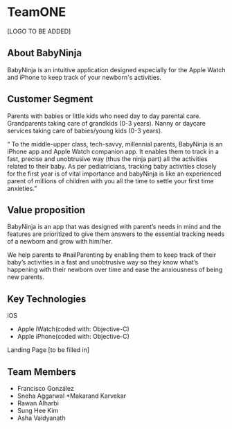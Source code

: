# TeamONE

[LOGO TO BE ADDED]

About BabyNinja
----------------------------------------------
BabyNinja is an intuitive application designed especially for the Apple Watch and iPhone to keep track of your newborn's activities.

Customer Segment
----------------------------------------------
Parents with babies or little kids who need day to day parental care. Grandparents taking care of grandkids (0-3 years). Nanny or daycare services taking care of babies/young kids (0-3 years).

“ To the middle-upper class, tech-savvy, millennial parents,
BabyNinja is an iPhone app and Apple Watch companion app.
It enables them to track in a fast, precise and unobtrusive way
(thus the ninja part) all the activities related to their baby. As
per pediatricians, tracking baby activities closely for the first
year is of vital importance and babyNinja is like an experienced
parent of millions of children with you all the time to settle your
first time anxieties.”

Value proposition 
----------------------------------------------
BabyNinja is an app that was designed with parent’s needs in mind and the features are prioritized to give them answers to the essential tracking needs of
a newborn and grow with him/her.

We help parents to #nailParenting by enabling them to keep track of their baby’s activities in a fast and unobtrusive way so they know what’s happening with
their newborn over time and ease the anxiousness of being new parents.


Key Technologies
----------------------------------------------
iOS
* Apple iWatch(coded with: Objective-C)
* Apple iPhone(coded with: Objective-C)

Landing Page
[to be filled in]

Team Members
----------------------------------------------
* Francisco González
* Sneha Aggarwal
*Makarand Karvekar
* Rawan Alharbi
* Sung Hee Kim
* Asha Vaidyanath
